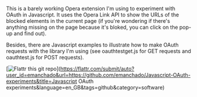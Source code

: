 This is a barely working Opera extension I'm using to experiment with
OAuth in Javascript. It uses the Opera Link API to show the URLs of
the blocked elements in the current page (if you're wondering if
there's anything missing on the page because it's bloked, you can
click on the pop-up and find out).

Besides, there are Javascript examples to illustrate how to make OAuth
requests with the library I'm using (see oauthtestget.js for GET
requests and oauthtest.js for POST requests).

[![Flattr this git repo](http://api.flattr.com/button/flattr-badge-large.png)](https://flattr.com/submit/auto?user_id=emanchado&url=https://github.com/emanchado/Javascript-OAuth-experiments&title=Javascript OAuth experiments&language=en_GB&tags=github&category=software)
